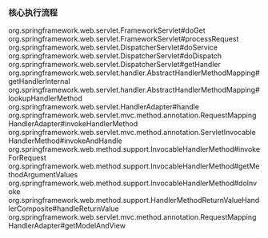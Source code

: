 

### 核心执行流程
org.springframework.web.servlet.FrameworkServlet#doGet
org.springframework.web.servlet.FrameworkServlet#processRequest
org.springframework.web.servlet.DispatcherServlet#doService
org.springframework.web.servlet.DispatcherServlet#doDispatch
org.springframework.web.servlet.DispatcherServlet#getHandler
org.springframework.web.servlet.handler.AbstractHandlerMethodMapping#getHandlerInternal
org.springframework.web.servlet.handler.AbstractHandlerMethodMapping#lookupHandlerMethod
org.springframework.web.servlet.HandlerAdapter#handle
org.springframework.web.servlet.mvc.method.annotation.RequestMappingHandlerAdapter#invokeHandlerMethod
org.springframework.web.servlet.mvc.method.annotation.ServletInvocableHandlerMethod#invokeAndHandle
org.springframework.web.method.support.InvocableHandlerMethod#invokeForRequest
org.springframework.web.method.support.InvocableHandlerMethod#getMethodArgumentValues
org.springframework.web.method.support.InvocableHandlerMethod#doInvoke
org.springframework.web.method.support.HandlerMethodReturnValueHandlerComposite#handleReturnValue
org.springframework.web.servlet.mvc.method.annotation.RequestMappingHandlerAdapter#getModelAndView